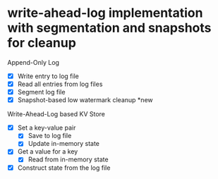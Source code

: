# write-ahead-log implementation with segmentation and snapshots for cleanup

Append-Only Log

- [x] Write entry to log file
- [x] Read all entries from log files
- [x] Segment log file
- [x] Snapshot-based low watermark cleanup *new

Write-Ahead-Log based KV Store

- [x] Set a key-value pair
  - [x] Save to log file
  - [x] Update in-memory state
- [x] Get a value for a key
  - [x] Read from in-memory state
- [x] Construct state from the log file
